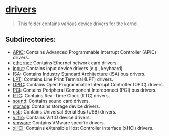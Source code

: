 # [drivers](/drivers/README.md)

> This folder contains various device drivers for the kernel.

## Subdirectories:
- [APIC](./APIC): Contains Advanced Programmable Interrupt Controller (APIC) drivers.
- [ethernet](./ethernet): Contains Ethernet network card drivers.
- [input](./input): Contains input device drivers (e.g., keyboard).
- [ISA](./ISA): Contains Industry Standard Architecture (ISA) bus drivers.
- [LPT](./LPT): Contains Line Print Terminal (LPT) drivers.
- [OPIC](./OPIC): Contains Open Programmable Interrupt Controller (OPIC) drivers.
- [PCI](./PCI): Contains Peripheral Component Interconnect (PCI) bus drivers.
- [RTC](./RTC): Contains Real-Time Clock (RTC) drivers.
- [sound](./sound): Contains sound card drivers.
- [storage](./storage): Contains storage device drivers.
- [usb](./usb): Contains Universal Serial Bus (USB) drivers.
- [virtio](./virtio): Contains VirtIO device drivers.
- [vmware](./vmware): Contains VMware specific drivers.
- [xHCI](./xHCI): Contains eXtensible Host Controller Interface (xHCI) drivers.
